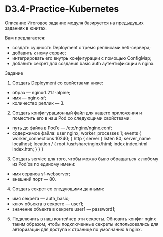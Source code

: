 # D3.4-Practice-Kubernetes

Описание
Итоговое задание модуля базируется на предыдущих заданиях в юнитах.

Вам предлагается:

  - создать сущность Deployment c тремя репликами веб-сервера;
  - добавить к нему сервис;
  - интегрировать его внутрь конфигурации с помощью ConfigMap;
  - добавить секрет для создания basic auth аутентификации в nginx.

Задание
1. Создать Deployment со свойствами ниже:
  - образ — nginx:1.21.1-alpine;
  - имя — nginx-sf;
  - количество реплик — 3.

2. Создать конфигурационный файл для нашего приложения и поместить его в наш Pod со следующими свойствами:
  - путь до файла в Pod’е — /etc/nginx/nginx.conf;
  - содержимое файла:
    user nginx;
    worker_processes  1;
    events {
      worker_connections  10240;
    }
    http {
      server {
          listen       80;
          server_name  localhost;
          location / {
            root   /usr/share/nginx/html;
            index  index.html index.htm;
        }
      }
    } 

3. Создать service для того, чтобы можно было обращаться к любому из Pod’ов по единому имени:
  - имя сервиса sf-webserver;
  - внешний порт — 80.

4. Создать секрет со следующими данными:
  - имя секрета — auth_basic;
  - ключ объекта в секрете — user1;
  - значение объекта в секрете user1 — password1;

5. Подключить в наш контейнер эти секреты. Обновить конфиг nginx таким образом, чтобы подключенные секреты использовались для авторизации для доступа к странице по умолчанию в nginx.